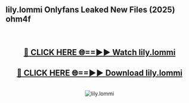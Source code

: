 <h2>lily.lommi Onlyfans Leaked New Files (2025) ohm4f</h2>
<br>
<div align="center">
<h2><a href="https://mediafiles.top/lily.lommi&ref=git" rel="nofollow">🔴 CLICK HERE 🌐==►► Watch lily.lommi</a></h2>
<h2><a href="https://mediafiles.top/lily.lommi&ref=git" rel="nofollow">🔴 CLICK HERE 🌐==►► Download lily.lommi</a></h2>
<br>
<a href="https://mediafiles.top/lily.lommi&ref=git" rel="nofollow" data-target="animated-image.originalLink"><img src="https://i.ibb.co.com/xMMVF88/686577567.gif" alt="lily.lommi" style="max-width: 100%; display: inline-block;" data-target="animated-image.originalImage"></a>
</div>
<br>
<br>